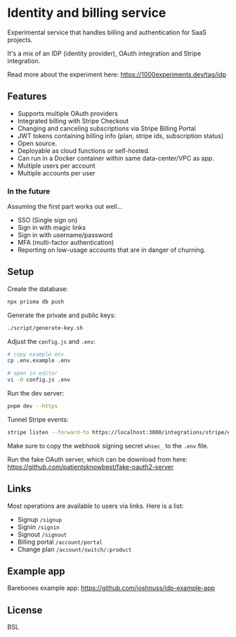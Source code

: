 # Identity and billing service

Experimental service that handles billing and authentication for SaaS projects.

It's a mix of an IDP (identity provider), OAuth integration and Stripe integration.

Read more about the experiment here:
https://1000experiments.dev/tag/idp

## Features

- Supports multiple OAuth providers
- Integrated billing with Stripe Checkout
- Changing and canceling subscriptions via Stripe Billing Portal
- JWT tokens containing billing info (plan, stripe ids, subscription status)
- Open source.
- Deployable as cloud functions or self-hosted.
- Can run in a Docker container within same data-center/VPC as app.
- Multiple users per account
- Multiple accounts per user

### In the future

Assuming the first part works out well...

- SSO (Single sign on)
- Sign in with magic links
- Sign in with username/password
- MFA (multi-factor authentication)
- Reporting on low-usage accounts that are in danger of churning.

## Setup

Create the database:

```javascript
npx prisma db push
```

Generate the private and public keys:

```bash
./script/generate-key.sh
```

Adjust the `config.js` and `.env`:

```bash
# copy example env
cp .env.example .env

# open in editor
vi -O config.js .env
```

Run the dev server:

```bash
pnpm dev --https
```

Tunnel Stripe events:

```bash
stripe listen --forward-to https://localhost:3000/integrations/stripe/events --skip-verify
```

Make sure to copy the webhook signing secret `whsec_` to the `.env` file.

Run the fake OAuth server, which can be download from here:
https://github.com/patientsknowbest/fake-oauth2-server

## Links

Most operations are available to users via links. Here is a list:

- Signup `/signup`
- Signin `/signin`
- Signout `/signout`
- Billing portal `/account/portal`
- Change plan `/account/switch/:product`

## Example app

Barebones example app:
https://github.com/joshnuss/idp-example-app

## License

BSL
